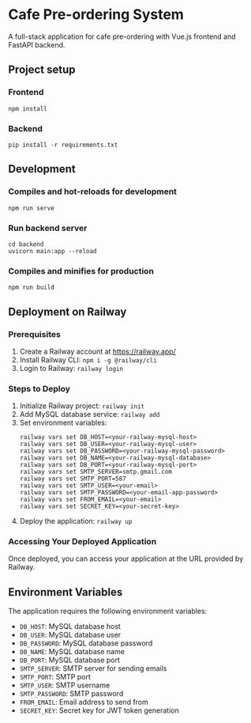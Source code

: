 # Cafe Pre-ordering System

A full-stack application for cafe pre-ordering with Vue.js frontend and FastAPI backend.

## Project setup

### Frontend
```
npm install
```

### Backend
```
pip install -r requirements.txt
```

## Development

### Compiles and hot-reloads for development
```
npm run serve
```

### Run backend server
```
cd backend
uvicorn main:app --reload
```

### Compiles and minifies for production
```
npm run build
```

## Deployment on Railway

### Prerequisites
1. Create a Railway account at https://railway.app/
2. Install Railway CLI: `npm i -g @railway/cli`
3. Login to Railway: `railway login`

### Steps to Deploy
1. Initialize Railway project: `railway init`
2. Add MySQL database service: `railway add`
3. Set environment variables:
   ```
   railway vars set DB_HOST=<your-railway-mysql-host>
   railway vars set DB_USER=<your-railway-mysql-user>
   railway vars set DB_PASSWORD=<your-railway-mysql-password>
   railway vars set DB_NAME=<your-railway-mysql-database>
   railway vars set DB_PORT=<your-railway-mysql-port>
   railway vars set SMTP_SERVER=smtp.gmail.com
   railway vars set SMTP_PORT=587
   railway vars set SMTP_USER=<your-email>
   railway vars set SMTP_PASSWORD=<your-email-app-password>
   railway vars set FROM_EMAIL=<your-email>
   railway vars set SECRET_KEY=<your-secret-key>
   ```
4. Deploy the application: `railway up`

### Accessing Your Deployed Application
Once deployed, you can access your application at the URL provided by Railway.

## Environment Variables
The application requires the following environment variables:
- `DB_HOST`: MySQL database host
- `DB_USER`: MySQL database user
- `DB_PASSWORD`: MySQL database password
- `DB_NAME`: MySQL database name
- `DB_PORT`: MySQL database port
- `SMTP_SERVER`: SMTP server for sending emails
- `SMTP_PORT`: SMTP port
- `SMTP_USER`: SMTP username
- `SMTP_PASSWORD`: SMTP password
- `FROM_EMAIL`: Email address to send from
- `SECRET_KEY`: Secret key for JWT token generation
